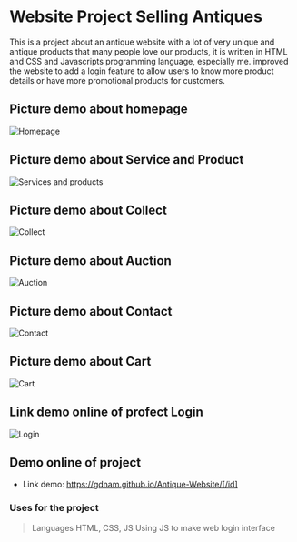 # Website Project Selling Antiques
This is a project about an antique website with a lot of very unique and antique products that many people love our products, it is written in HTML and CSS and Javascripts programming language, especially me. improved the website to add a login feature to allow users to know more product details or have more promotional products for customers.
## Picture demo about homepage
![Homepage](https://drive.google.com/file/d/1_mDiqEd5Y7cIfwnsaUw7-IaNCHywsCO8/view?usp=sharing)
## Picture demo about Service and Product
![Services and products](https://drive.google.com/file/d/1NlcBWnsQQo6ENMrgYquZqWkIfYbQu58i/view?usp=sharing)
## Picture demo about Collect
![Collect](https://drive.google.com/file/d/1E_bqrvVPzE4dcV5k7l-RarQrXE53Jwrd/view?usp=sharing)
## Picture demo about Auction
![Auction](https://drive.google.com/file/d/1CKx4qQ_Cx6nq0-dezP3gja23SrfaBPir/view?usp=sharing)
## Picture demo about Contact
![Contact](https://drive.google.com/file/d/1s6vaRVTfPJdywAy5NS4yjBQP-Z1u9LvC/view?usp=sharing)
## Picture demo about Cart
![Cart](https://drive.google.com/file/d/1pgF7WUuZLElgPj9hLy_-DKvtdSg5ucli/view?usp=sharing)
## Link demo online of profect Login
![Login](https://drive.google.com/file/d/1BRUEmNWqedbhl41QNPYcOQ8SFfeoS8Uf/view?usp=sharing)
## Demo online of project
- Link demo: https://gdnam.github.io/Antique-Website/[/id]
### Uses for the project
> Languages HTML, CSS, JS
> Using JS to make web login interface

